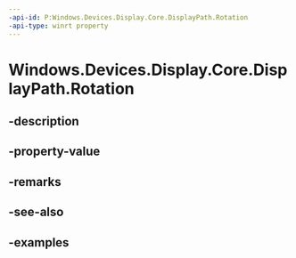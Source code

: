 ```yaml
---
-api-id: P:Windows.Devices.Display.Core.DisplayPath.Rotation
-api-type: winrt property
---
```


<!-- Property syntax.
public DisplayRotation Rotation { get;  set; }
-->

# Windows.Devices.Display.Core.DisplayPath.Rotation

## -description

## -property-value

## -remarks

## -see-also

## -examples

